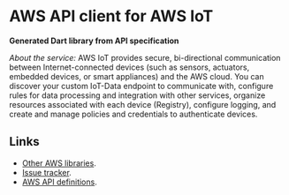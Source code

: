 # AWS API client for AWS IoT

**Generated Dart library from API specification**

*About the service:*
AWS IoT provides secure, bi-directional communication between
Internet-connected devices (such as sensors, actuators, embedded devices, or
smart appliances) and the AWS cloud. You can discover your custom IoT-Data
endpoint to communicate with, configure rules for data processing and
integration with other services, organize resources associated with each
device (Registry), configure logging, and create and manage policies and
credentials to authenticate devices.

## Links

- [Other AWS libraries](https://github.com/agilord/aws_client/tree/master/generated).
- [Issue tracker](https://github.com/agilord/aws_client/issues).
- [AWS API definitions](https://github.com/aws/aws-sdk-js/tree/master/apis).
